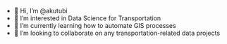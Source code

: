 - 👋 Hi, I’m @akutubi
- 👀 I’m interested in Data Science for Transportation
- 🌱 I’m currently learning how to automate GIS processes
- 💞️ I’m looking to collaborate on any transportation-related data projects

<!---
akutubi/akutubi is a ✨ special ✨ repository because its `README.md` (this file) appears on your GitHub profile.
You can click the Preview link to take a look at your changes.
--->
